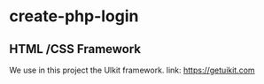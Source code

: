 # create-php-login

## HTML /CSS Framework

We use in this project the Ulkit framework.
link: https://getuikit.com
